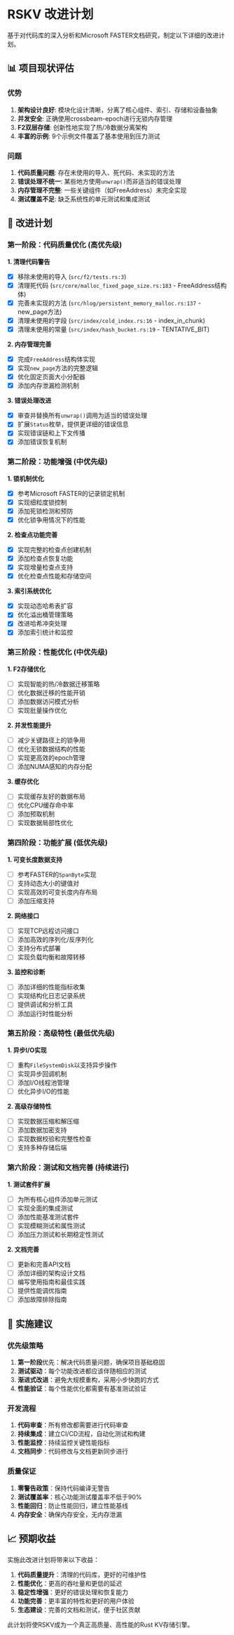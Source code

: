 # RSKV 改进计划

基于对代码库的深入分析和Microsoft FASTER文档研究，制定以下详细的改进计划。

## 📊 项目现状评估

### 优势
1. **架构设计良好**: 模块化设计清晰，分离了核心组件、索引、存储和设备抽象
2. **并发安全**: 正确使用crossbeam-epoch进行无锁内存管理
3. **F2双层存储**: 创新性地实现了热/冷数据分离架构
4. **丰富的示例**: 9个示例文件覆盖了基本使用到压力测试

### 问题
1. **代码质量问题**: 存在未使用的导入、死代码、未实现的方法
2. **错误处理不统一**: 某些地方使用`unwrap()`而非适当的错误处理
3. **内存管理不完整**: 一些关键组件（如FreeAddress）未完全实现
4. **测试覆盖不足**: 缺乏系统性的单元测试和集成测试

## 🎯 改进计划

### 第一阶段：代码质量优化 (高优先级)

**1. 清理代码警告**
- [x] 移除未使用的导入 (`src/f2/tests.rs:3`)
- [x] 清理死代码 (`src/core/malloc_fixed_page_size.rs:183` - FreeAddress结构体)
- [x] 完善未实现的方法 (`src/hlog/persistent_memory_malloc.rs:137` - new_page方法)
- [x] 清理未使用的字段 (`src/index/cold_index.rs:16` - index_in_chunk)
- [x] 清理未使用的常量 (`src/index/hash_bucket.rs:19` - TENTATIVE_BIT)

**2. 内存管理完善**
- [x] 完成`FreeAddress`结构体实现
- [x] 实现`new_page`方法的完整逻辑
- [x] 优化固定页面大小分配器
- [x] 添加内存泄漏检测机制

**3. 错误处理改进**
- [x] 审查并替换所有`unwrap()`调用为适当的错误处理
- [x] 扩展`Status`枚举，提供更详细的错误信息
- [x] 实现错误链和上下文传播
- [x] 添加错误恢复机制

### 第二阶段：功能增强 (中优先级)

**1. 锁机制优化**
- [x] 参考Microsoft FASTER的记录锁定机制
- [x] 实现细粒度锁控制
- [x] 添加死锁检测和预防
- [x] 优化锁争用情况下的性能

**2. 检查点功能完善**
- [x] 实现完整的检查点创建机制
- [x] 添加检查点恢复功能
- [x] 实现增量检查点支持
- [x] 优化检查点性能和存储空间

**3. 索引系统优化**
- [x] 实现动态哈希表扩容
- [x] 优化溢出桶管理策略
- [x] 改进哈希冲突处理
- [x] 添加索引统计和监控

### 第三阶段：性能优化 (中优先级)

**1. F2存储优化**
- [ ] 实现智能的热/冷数据迁移策略
- [ ] 优化数据迁移的性能开销
- [ ] 添加数据访问模式分析
- [ ] 实现批量操作优化

**2. 并发性能提升**
- [ ] 减少关键路径上的锁争用
- [ ] 优化无锁数据结构的性能
- [ ] 实现更高效的epoch管理
- [ ] 添加NUMA感知的内存分配

**3. 缓存优化**
- [ ] 实现缓存友好的数据布局
- [ ] 优化CPU缓存命中率
- [ ] 添加预取机制
- [ ] 实现数据局部性优化

### 第四阶段：功能扩展 (低优先级)

**1. 可变长度数据支持**
- [ ] 参考FASTER的`SpanByte`实现
- [ ] 支持动态大小的键值对
- [ ] 实现高效的可变长度内存布局
- [ ] 添加压缩支持

**2. 网络接口**
- [ ] 实现TCP远程访问接口
- [ ] 添加高效的序列化/反序列化
- [ ] 支持分布式部署
- [ ] 实现负载均衡和故障转移

**3. 监控和诊断**
- [ ] 添加详细的性能指标收集
- [ ] 实现结构化日志记录系统
- [ ] 提供调试和分析工具
- [ ] 添加运行时性能分析

### 第五阶段：高级特性 (最低优先级)

**1. 异步I/O实现**
- [ ] 重构`FileSystemDisk`以支持异步操作
- [ ] 实现异步回调机制
- [ ] 添加I/O线程池管理
- [ ] 优化异步I/O的性能

**2. 高级存储特性**
- [ ] 实现数据压缩和解压缩
- [ ] 添加数据加密支持
- [ ] 实现数据校验和完整性检查
- [ ] 支持多种存储后端

### 第六阶段：测试和文档完善 (持续进行)

**1. 测试套件扩展**
- [ ] 为所有核心组件添加单元测试
- [ ] 实现全面的集成测试
- [ ] 添加性能基准测试套件
- [ ] 实现模糊测试和属性测试
- [ ] 添加压力测试和长期稳定性测试

**2. 文档完善**
- [ ] 更新和完善API文档
- [ ] 添加详细的架构设计文档
- [ ] 编写使用指南和最佳实践
- [ ] 提供性能调优指南
- [ ] 添加故障排除指南

## 🚀 实施建议

### 优先级策略
1. **第一阶段**优先：解决代码质量问题，确保项目基础稳固
2. **测试驱动**：每个功能改进都应该伴随相应的测试
3. **渐进式改进**：避免大规模重构，采用小步快跑的方式
4. **性能验证**：每个性能优化都需要有基准测试验证

### 开发流程
1. **代码审查**：所有修改都需要进行代码审查
2. **持续集成**：建立CI/CD流程，自动化测试和构建
3. **性能监控**：持续监控关键性能指标
4. **文档同步**：代码修改与文档更新同步进行

### 质量保证
1. **零警告政策**：保持代码编译无警告
2. **测试覆盖率**：核心功能测试覆盖率不低于90%
3. **性能回归**：防止性能回归，建立性能基线
4. **内存安全**：确保内存安全，无内存泄漏

## 📈 预期收益

实施此改进计划将带来以下收益：

1. **代码质量提升**：清理的代码库，更好的可维护性
2. **性能优化**：更高的吞吐量和更低的延迟
3. **稳定性增强**：更好的错误处理和恢复能力
4. **功能完善**：更丰富的特性和更好的用户体验
5. **生态建设**：完善的文档和测试，便于社区贡献

此计划将使RSKV成为一个真正高质量、高性能的Rust KV存储引擎。